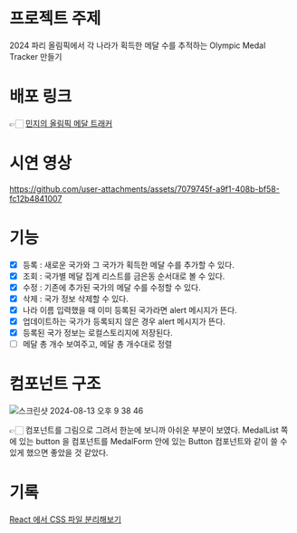 # 프로젝트 주제

2024 파리 올림픽에서 각 나라가 획득한 메달 수를 추적하는 Olympic Medal Tracker 만들기

# 배포 링크

👉🏻 [민지의 올림픽 메달 트래커](https://olympic-medal-tracker.netlify.app/)

# 시연 영상


https://github.com/user-attachments/assets/7079745f-a9f1-408b-bf58-fc12b4841007


# 기능

  - [x] 등록 : 새로운 국가와 그 국가가 획득한 메달 수를 추가할 수 있다.
  - [x] 조회 : 국가별 메달 집계 리스트를 금은동 순서대로 볼 수 있다.
  - [x] 수정 : 기존에 추가된 국가의 메달 수를 수정할 수 있다.
  - [x] 삭제 : 국가 정보 삭제할 수 있다.
  - [x] 나라 이름 입력했을 때 이미 등록된 국가라면 alert 메시지가 뜬다.
  - [x] 업데이트하는 국가가 등록되지 않은 경우 alert 메시지가 뜬다.
  - [x] 등록된 국가 정보는 로컬스토리지에 저장된다.
  - [ ] 메달 총 개수 보여주고, 메달 총 개수대로 정렬

# 컴포넌트 구조

![스크린샷 2024-08-13 오후 9 38 46](https://github.com/user-attachments/assets/76b5be94-5f51-4611-9d14-1b74054cb959)

👉🏻 컴포넌트를 그림으로 그려서 한눈에 보니까 아쉬운 부분이 보였다. MedalList 쪽에 있는 button 을 컴포넌트를 MedalForm 안에 있는 Button 컴포넌트와 같이 쓸 수 있게 했으면 좋았을 것 같았다.

# 기록

[React 에서 CSS 파일 분리해보기](https://jungminji0215.tistory.com/42)
